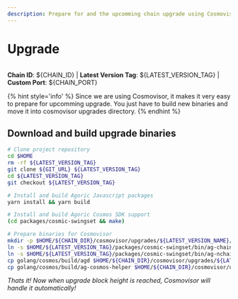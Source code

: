 ```yaml
---
description: Prepare for and the upcomming chain upgrade using Cosmovisor.
---
```


# Upgrade

<figure><img src="https://raw.githubusercontent.com/kj89/cosmos-images/main/logos/${PROJECT_NAME}.png" alt=""><figcaption></figcaption></figure>

**Chain ID**: ${CHAIN_ID} | **Latest Version Tag**: ${LATEST_VERSION_TAG} | **Custom Port**: ${CHAIN_PORT}

{% hint style='info' %}
Since we are using Cosmovisor, it makes it very easy to prepare for upcomming upgrade.
You just have to build new binaries and move it into cosmovisor upgrades directory.
{% endhint %}

## Download and build upgrade binaries

```bash
# Clone project repository
cd $HOME
rm -rf ${LATEST_VERSION_TAG}
git clone ${GIT_URL} ${LATEST_VERSION_TAG}
cd ${LATEST_VERSION_TAG}
git checkout ${LATEST_VERSION_TAG}

# Install and build Agoric Javascript packages
yarn install && yarn build

# Install and build Agoric Cosmos SDK support
(cd packages/cosmic-swingset && make)

# Prepare binaries for Cosmovisor
mkdir -p $HOME/${CHAIN_DIR}/cosmovisor/upgrades/${LATEST_VERSION_NAME}/bin
ln -s $HOME/${LATEST_VERSION_TAG}/packages/cosmic-swingset/bin/ag-chain-cosmos $HOME/${CHAIN_DIR}/cosmovisor/upgrades/${LATEST_VERSION_NAME}/bin/ag-chain-cosmos
ln -s $HOME/${LATEST_VERSION_TAG}/packages/cosmic-swingset/bin/ag-nchainz $HOME/${CHAIN_DIR}/cosmovisor/upgrades/${LATEST_VERSION_NAME}/bin/ag-nchainz
cp golang/cosmos/build/agd $HOME/${CHAIN_DIR}/cosmovisor/upgrades/${LATEST_VERSION_NAME}/bin/
cp golang/cosmos/build/ag-cosmos-helper $HOME/${CHAIN_DIR}/cosmovisor/upgrades/${LATEST_VERSION_NAME}/bin/
```

*Thats it! Now when upgrade block height is reached, Cosmovisor will handle it automatically!*
